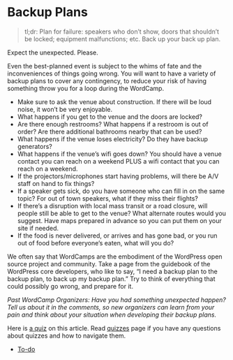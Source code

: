 # Backup Plans

> tl;dr: Plan for failure: speakers who don’t show, doors that shouldn’t be locked; equipment malfunctions; etc. Back up your back up plan.

Expect the unexpected. Please.

Even the best-planned event is subject to the whims of fate and the inconveniences of things going wrong. You will want to have a variety of backup plans to cover any contingency, to reduce your risk of having something throw you for a loop during the WordCamp.

*   Make sure to ask the venue about construction. If there will be loud noise, it won’t be very enjoyable.
*   What happens if you get to the venue and the doors are locked?
*   Are there enough restrooms? What happens if a restroom is out of order? Are there additional bathrooms nearby that can be used?
*   What happens if the venue loses electricity? Do they have backup generators?
*   What happens if the venue’s wifi goes down? You should have a venue contact you can reach on a weekend PLUS a wifi contact that you can reach on a weekend.
*   If the projectors/microphones start having problems, will there be A/V staff on hand to fix things?
*   If a speaker gets sick, do you have someone who can fill in on the same topic? For out of town speakers, what if they miss their flights?
*   If there’s a disruption with local mass transit or a road closure, will people still be able to get to the venue? What alternate routes would you suggest. Have maps prepared in advance so you can put them on your site if needed.
*   If the food is never delivered, or arrives and has gone bad, or you run out of food before everyone’s eaten, what will you do?

We often say that WordCamps are the embodiment of the WordPress open source project and community. Take a page from the guidebook of the WordPress core developers, who like to say, “I need a backup plan to the backup plan, to back up my backup plan.” Try to think of everything that could possibly go wrong, and prepare for it.

*Past WordCamp Organizers: Have you had something unexpected happen? Tell us about it in the comments, so new organizers can learn from your pain and think about your situation when developing their backup plans.*

Here is [a quiz](https://wordpress.org/contributor-training/quiz/backup-plans-2/) on this article. Read [quizzes](https://make.wordpress.org/community/handbook/wordcamp-organizer/quizzes/) page if you have any questions about quizzes and how to navigate them.

*   [To-do](# "To-do")